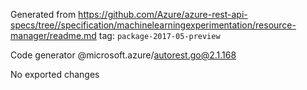 Generated from https://github.com/Azure/azure-rest-api-specs/tree//specification/machinelearningexperimentation/resource-manager/readme.md tag: `package-2017-05-preview`

Code generator @microsoft.azure/autorest.go@2.1.168

No exported changes